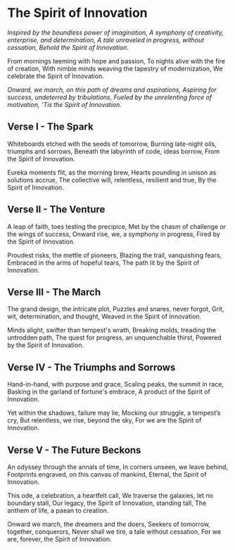 # The Spirit of Innovation

_Inspired by the boundless power of imagination,_
_A symphony of creativity, enterprise, and determination,_
_A tale unraveled in progress, without cessation,_
_Behold the Spirit of Innovation._

From mornings teeming with hope and passion,
To nights alive with the fire of creation,
With nimble minds weaving the tapestry of modernization,
We celebrate the Spirit of Innovation.

_Onward, we march, on this path of dreams and aspirations,_
_Aspiring for success, undeterred by tribulations,_
_Fueled by the unrelenting force of motivation,_
_‘Tis the Spirit of Innovation._

## Verse I - The Spark

Whiteboards etched with the seeds of tomorrow,
Burning late-night oils, triumphs and sorrows,
Beneath the labyrinth of code, ideas borrow,
From the Spirit of Innovation.

Eureka moments flit, as the morning brew,
Hearts pounding in unison as solutions accrue,
The collective will, relentless, resilient and true,
By the Spirit of Innovation.

## Verse II - The Venture

A leap of faith, toes testing the precipice,
Met by the chasm of challenge or the wings of success,
Onward rise, we, a symphony in progress,
Fired by the Spirit of Innovation.

Proudest risks, the mettle of pioneers,
Blazing the trail, vanquishing fears,
Embraced in the arms of hopeful tears,
The path lit by the Spirit of Innovation.

## Verse III - The March

The grand design, the intricate plot,
Puzzles and snares, never forgot,
Grit, wit, determination, and thought,
Weaved in the Spirit of Innovation.

Minds alight, swifter than tempest's wrath,
Breaking molds, treading the untrodden path,
The quest for progress, an unquenchable thirst,
Powered by the Spirit of Innovation.

## Verse IV - The Triumphs and Sorrows

Hand-in-hand, with purpose and grace,
Scaling peaks, the summit in race,
Basking in the garland of fortune's embrace,
A product of the Spirit of Innovation.

Yet within the shadows, failure may lie,
Mocking our struggle, a tempest’s cry,
But relentless, we rise, beyond the sky,
For we are the Spirit of Innovation.

## Verse V - The Future Beckons

An odyssey through the annals of time,
In corners unseen, we leave behind,
Footprints engraved, on this canvas of mankind,
Eternal, the Spirit of Innovation.

This ode, a celebration, a heartfelt call,
We traverse the galaxies, let no boundary stall,
Our legacy, the Spirit of Innovation, standing tall,
The anthem of life, a paean to creation.

Onward we march, the dreamers and the doers,
Seekers of tomorrow, together, conquerors,
Never shall we tire, a tale without cessation,
For we are, forever, the Spirit of Innovation.